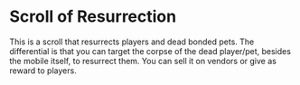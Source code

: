 # Scroll of Resurrection

This is a scroll that resurrects players and dead bonded pets. The differential is that you can target the corpse of the dead player/pet, besides the mobile itself, to resurrect them. You can sell it on vendors or give as reward to players.
